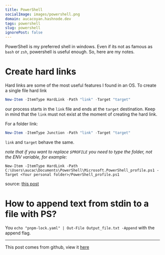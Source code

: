 ```yaml
---
title: PowerShell
socialImage: images/powershell.png
domain: aucacoyan.hashnode.dev
tags: powershell
slug: powershell
ignorePost: false
---
```


PowerShell is my preferred shell in windows. Even if its not as famous as `bash` or `zsh`, powershell is useful enough. So, here are my notes.

# Create hard links

Hard links are some of the most useful features I found in an OS. To create a single file hard link

```powershell
New-Item -ItemType HardLink -Path "link" -Target "target"
```

our process starts in the `link` file and ends at the `target` destination. Keep in mind that the `link` must not exist at the moment of creating the hard link.

For a folder link:

```powershell
New-Item -ItemType Junction -Path "link" -Target "target"
```

`link` and `target` behave the same.

_note that if you want to replace `$PROFILE` you need to type the folder, not the ENV variable, for example:_

```shell
New-Item -ItemType HardLink -Path C:\Users\aucac\Documents\PowerShell\Microsoft.PowerShell_profile.ps1 -Target <Your personal folder>/PowerShell_profile.ps1
```

source: [this post](https://winaero.com/create-symbolic-link-windows-10-powershell/)

# How to append text from stdin to a file with PS?

You `echo "pnpm-lock.yaml" | Out-File Output_file.txt -Append` with the append flag.

---

This post comes from github, view it [here](https://github.com/AucaCoyan/blog/blob/main/powershell.md)
